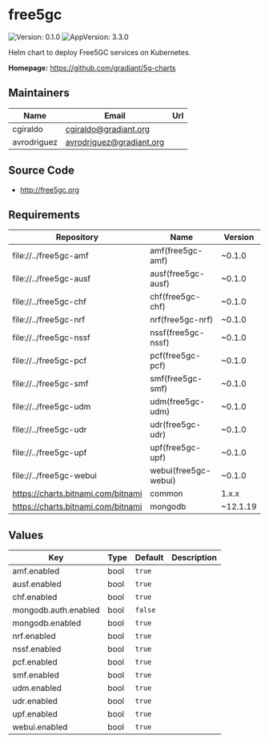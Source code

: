 # free5gc

![Version: 0.1.0](https://img.shields.io/badge/Version-0.1.0-informational?style=flat-square) ![AppVersion: 3.3.0](https://img.shields.io/badge/AppVersion-3.3.0-informational?style=flat-square)

Helm chart to deploy Free5GC services on Kubernetes.

**Homepage:** <https://github.com/gradiant/5g-charts>

## Maintainers

| Name | Email | Url |
| ---- | ------ | --- |
| cgiraldo | <cgiraldo@gradiant.org> |  |
| avrodriguez | <avrodriguez@gradiant.org> |  |

## Source Code

* <http://free5gc.org>

## Requirements

| Repository | Name | Version |
|------------|------|---------|
| file://../free5gc-amf | amf(free5gc-amf) | ~0.1.0 |
| file://../free5gc-ausf | ausf(free5gc-ausf) | ~0.1.0 |
| file://../free5gc-chf | chf(free5gc-chf) | ~0.1.0 |
| file://../free5gc-nrf | nrf(free5gc-nrf) | ~0.1.0 |
| file://../free5gc-nssf | nssf(free5gc-nssf) | ~0.1.0 |
| file://../free5gc-pcf | pcf(free5gc-pcf) | ~0.1.0 |
| file://../free5gc-smf | smf(free5gc-smf) | ~0.1.0 |
| file://../free5gc-udm | udm(free5gc-udm) | ~0.1.0 |
| file://../free5gc-udr | udr(free5gc-udr) | ~0.1.0 |
| file://../free5gc-upf | upf(free5gc-upf) | ~0.1.0 |
| file://../free5gc-webui | webui(free5gc-webui) | ~0.1.0 |
| https://charts.bitnami.com/bitnami | common | 1.x.x |
| https://charts.bitnami.com/bitnami | mongodb | ~12.1.19 |

## Values

| Key | Type | Default | Description |
|-----|------|---------|-------------|
| amf.enabled | bool | `true` |  |
| ausf.enabled | bool | `true` |  |
| chf.enabled | bool | `true` |  |
| mongodb.auth.enabled | bool | `false` |  |
| mongodb.enabled | bool | `true` |  |
| nrf.enabled | bool | `true` |  |
| nssf.enabled | bool | `true` |  |
| pcf.enabled | bool | `true` |  |
| smf.enabled | bool | `true` |  |
| udm.enabled | bool | `true` |  |
| udr.enabled | bool | `true` |  |
| upf.enabled | bool | `true` |  |
| webui.enabled | bool | `true` |  |

